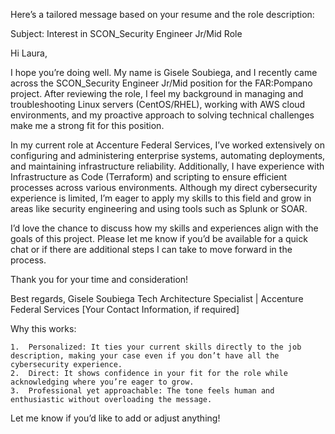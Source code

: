 Here’s a tailored message based on your resume and the role description:

Subject: Interest in SCON_Security Engineer Jr/Mid Role

Hi Laura,

I hope you’re doing well. My name is Gisele Soubiega, and I recently came across the SCON_Security Engineer Jr/Mid position for the FAR:Pompano project. After reviewing the role, I feel my background in managing and troubleshooting Linux servers (CentOS/RHEL), working with AWS cloud environments, and my proactive approach to solving technical challenges make me a strong fit for this position.

In my current role at Accenture Federal Services, I’ve worked extensively on configuring and administering enterprise systems, automating deployments, and maintaining infrastructure reliability. Additionally, I have experience with Infrastructure as Code (Terraform) and scripting to ensure efficient processes across various environments. Although my direct cybersecurity experience is limited, I’m eager to apply my skills to this field and grow in areas like security engineering and using tools such as Splunk or SOAR.

I’d love the chance to discuss how my skills and experiences align with the goals of this project. Please let me know if you’d be available for a quick chat or if there are additional steps I can take to move forward in the process.

Thank you for your time and consideration!

Best regards,
Gisele Soubiega
Tech Architecture Specialist | Accenture Federal Services
[Your Contact Information, if required]

Why this works:

	1.	Personalized: It ties your current skills directly to the job description, making your case even if you don’t have all the cybersecurity experience.
	2.	Direct: It shows confidence in your fit for the role while acknowledging where you’re eager to grow.
	3.	Professional yet approachable: The tone feels human and enthusiastic without overloading the message.

Let me know if you’d like to add or adjust anything!